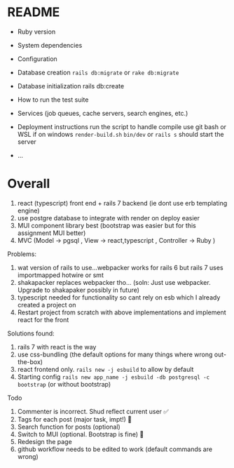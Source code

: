 # README

- Ruby version

- System dependencies

- Configuration

- Database creation
  `rails db:migrate`
  or
  `rake db:migrate`

- Database initialization
  rails db:create

- How to run the test suite

- Services (job queues, cache servers, search engines, etc.)

- Deployment instructions
  run the script to handle compile
  use git bash or WSL if on windows
  `render-build.sh`
  `bin/dev` or `rails s` should start the server

- ...
<h1>Overall</h1>

1. react (typescript) front end + rails 7 backend (ie dont use erb templating engine)
2. use postgre database to integrate with render on deploy easier
3. MUI component library best (bootstrap was easier but for this assignment MUI better)
4. MVC (Model -> pgsql , View -> react,typescript , Controller -> Ruby )

Problems:

1. wat version of rails to use...webpacker works for rails 6 but rails 7 uses importmapped hotwire or smt
2. shakapacker replaces webpacker tho... (soln: Just use webpacker. Upgrade to shakapaker possibly in future)
3. typescript needed for functionality so cant rely on esb which I already created a project on
4. Restart project from scratch with above implementations and implement react for the front

Solutions found:

1. rails 7 with react is the way
2. use css-bundling (the default options for many things where wrong out-the-box)
3. react frontend only. `rails new -j esbuild` to allow by default
4. Starting config `rails new app_name -j esbuild -db postgresql -c bootstrap` (or without bootstrap)

Todo

1. Commenter is incorrect. Shud reflect current user ✅
2. Tags for each post (major task, impt!) 🚩
3. Search function for posts (optional)
4. Switch to MUI (optional. Bootstrap is fine) 🚩
5. Redesign the page
6. github workflow needs to be edited to work (default commands are wrong)
